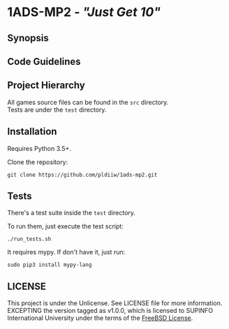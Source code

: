 # 1ADS-MP2 - *"Just Get 10"*

## Synopsis

## Code Guidelines

## Project Hierarchy

All games source files can be found in the `src` directory.  
Tests are under the `test` directory.

## Installation

Requires Python 3.5+.

Clone the repository:

    git clone https://github.com/pldiiw/1ads-mp2.git

## Tests

There's a test suite inside the `test` directory.

To run them, just execute the test script:

    ./run_tests.sh

It requires mypy. If don't have it, just run:

    sudo pip3 install mypy-lang

## LICENSE

This project is under the Unlicense. See LICENSE file for more information.  
EXCEPTING the version tagged as v1.0.0, which is licensed to SUPINFO
International University under the terms of the [FreeBSD License][freebsd].

[freebsd]: https://en.wikipedia.org/wiki/BSD_licenses#2-clause
